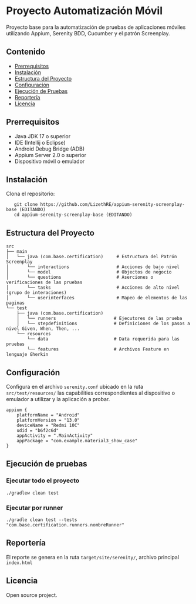 # Proyecto Automatización Móvil
Proyecto base para la automatización de pruebas de aplicaciones móviles utilizando Appium, Serenity BDD, Cucumber y el patrón Screenplay.

## Contenido
* [Prerrequisitos](#prerrequisitos)
* [Instalación](#instalación)
* [Estructura del Proyecto](#estructura-del-proyecto)
* [Configuración](#configuración)
* [Ejecución de Pruebas](#ejecución-de-pruebas)
* [Reportería](#reportería)
* [Licencia](#licencia)

## Prerrequisitos
* Java JDK 17 o superior
* IDE (Intellij o Eclipse)
* Android Debug Bridge (ADB)
* Appium Server 2.0 o superior
* Dispositivo móvil o emulador

## Instalación
Clona el repositorio:
```shell
   git clone https://github.com/LizethRE/appium-serenity-screenplay-base (EDITANDO)
   cd appium-serenity-screenplay-base (EDITANDO)
```

## Estructura del Proyecto
```Gherkin
src
├── main
│   └── java (com.base.certification)     # Estructura del Patrón Screenplay
│       └── interactions                  # Acciones de bajo nivel
│       └── model                         # Objectos de negocio
│       └── questions                     # Aserciones o verificaciones de las pruebas
│       └── tasks                         # Acciones de alto nivel (grupo de interaciones)
│       └── userinterfaces                # Mapeo de elementos de las paginas
└── test
    ├── java (com.base.certification)     
    │   └── runners                      # Ejecutores de las prueba
    │   └── stepdefinitions              # Definiciones de los pasos a nivel Given, When, Then, ...
    └── resources                        
        └── data                         # Data requerida para las pruebas
        └── features                     # Archivos Feature en lenguaje Gherkin
```

## Configuración
Configura en el archivo `serenity.conf` ubicado en la ruta `src/test/resources/` las capabilities correspondientes al dispositivo o emulador a utilizar y la aplicación a probar.

```properties
appium {
    platformName = "Android"
    platformVersion = "13.0"
    deviceName = "Redmi 10C"
    udid = "b6f2c6d"
    appActivity = ".MainActivity"
    appPackage = "com.example.material3_show_case"
}
```

## Ejecución de pruebas
### Ejecutar todo el proyecto
```shell
./gradlew clean test
```

### Ejecutar por runner
```shell
./gradle clean test --tests "com.base.certification.runners.nombreRunner"
```

## Reportería
El reporte se genera en la ruta `target/site/serenity/`, archivo principal `index.html`

## Licencia
Open source project.


